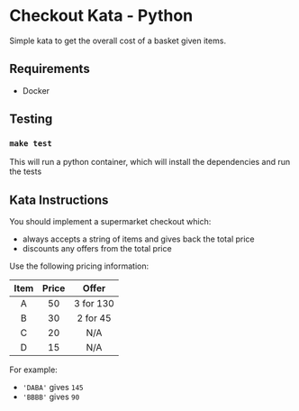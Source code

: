 # Checkout Kata - Python

Simple kata to get the overall cost of a basket given items.

## Requirements

 - Docker

## Testing

### `make test`

This will run a python container, which will install the dependencies and run the tests

## Kata Instructions

You should implement a supermarket checkout which:
- always accepts a string of items and gives back the total price
- discounts any offers from the total price

Use the following pricing information:

| Item  | Price | Offer     |
| :---: | :---: | :---:     |
| A     | 50    | 3 for 130 |
| B     | 30    | 2 for 45  |
| C     | 20    | N/A       |
| D     | 15    | N/A       |

For example:
- `'DABA'` gives `145`
- `'BBBB'` gives `90`
